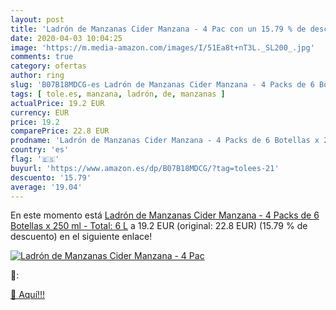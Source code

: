 ```yaml
---
layout: post
title: 'Ladrón de Manzanas Cider Manzana - 4 Pac con un 15.79 % de descuento'
date: 2020-04-03 10:04:25
image: 'https://m.media-amazon.com/images/I/51Ea8t+nT3L._SL200_.jpg'
comments: true
category: ofertas
author: ring
slug: 'B07B18MDCG-es Ladrón de Manzanas Cider Manzana - 4 Packs de 6 Botellas x...'
tags: [ tole.es, manzana, ladrón, de, manzanas ]
actualPrice: 19.2 EUR
currency: EUR
price: 19.2
comparePrice: 22.8 EUR
prodname: 'Ladrón de Manzanas Cider Manzana - 4 Packs de 6 Botellas x 250 ml - Total: 6 L'
country: 'es'
flag: '🇪🇸'
buyurl: 'https://www.amazon.es/dp/B07B18MDCG/?tag=tolees-21'
descuento: '15.79'
average: '19.04'
---
```


En este momento está [Ladrón de Manzanas Cider Manzana - 4 Packs de 6 Botellas x 250 ml - Total: 6 L](https://www.amazon.es/dp/B07B18MDCG/?tag=tolees-21) a 19.2 EUR (original: 22.8 EUR) (15.79 %  de descuento) en el siguiente enlace!

[![Ladrón de Manzanas Cider Manzana - 4 Pac](https://m.media-amazon.com/images/I/51Ea8t+nT3L._SL200_.jpg)](https://www.amazon.es/dp/B07B18MDCG/?tag=tolees-21)

🔎:


[🛒 Aquí!!!](https://www.amazon.es/dp/B07B18MDCG/?tag=tolees-21)
